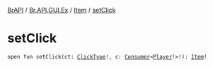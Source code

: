 [BrAPI](../../index.md) / [Br.API.GUI.Ex](../index.md) / [Item](index.md) / [setClick](./set-click.md)

# setClick

`open fun setClick(ct: `[`ClickType`](https://hub.spigotmc.org/javadocs/spigot/org/bukkit/event/inventory/ClickType.html)`!, c: `[`Consumer`](https://docs.oracle.com/javase/8/docs/api/java/util/function/Consumer.html)`<`[`Player`](https://hub.spigotmc.org/javadocs/spigot/org/bukkit/entity/Player.html)`!>!): `[`Item`](index.md)`!`